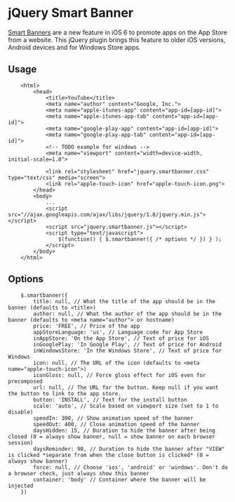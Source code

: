 jQuery Smart Banner
===================

[Smart Banners][1] are a new feature in iOS 6 to promote apps on the App Store from a website. This jQuery plugin
brings this feature to older iOS versions, Android devices and for Windows Store apps.

## Usage ##
		<html>
			<head>
				<title>YouTube</title>
				<meta name="author" content="Google, Inc.">
				<meta name="apple-itunes-app" content="app-id=[app-id]">
				<meta name="apple-itunes-app-tab" content="app-id=[app-id]">
				<meta name="google-play-app" content="app-id=[app-id]">
				<meta name="google-play-app-tab" content="app-id=[app-id]">
				<!-- TODO example for windows -->
				<meta name="viewport" content="width=device-width, initial-scale=1.0">

				<link rel="stylesheet" href="jquery.smartbanner.css" type="text/css" media="screen">
				<link rel="apple-touch-icon" href="apple-touch-icon.png">
			</head>
			<body>
				...
				<script src="//ajax.googleapis.com/ajax/libs/jquery/1.8/jquery.min.js"></script>
				<script src="jquery.smartbanner.js"></script>
				<script type="text/javascript">
					$(function() { $.smartbanner({ /* options */ }) } );
				</script>
			</body>
		</html>

## Options ##
		$.smartbanner({
			title: null, // What the title of the app should be in the banner (defaults to <title>)
			author: null, // What the author of the app should be in the banner (defaults to <meta name="author"> or hostname)
			price: 'FREE', // Price of the app
			appStoreLanguage: 'us', // Language code for App Store
			inAppStore: 'On the App Store', // Text of price for iOS
			inGooglePlay: 'In Google Play', // Text of price for Android
			inWindowsStore: 'In the Windows Store', // Text of price for Windows
			icon: null, // The URL of the icon (defaults to <meta name="apple-touch-icon">)
			iconGloss: null, // Force gloss effect for iOS even for precomposed
			url: null, // The URL for the button. Keep null if you want the button to link to the app store.
			button: 'INSTALL', // Text for the install button
			scale: 'auto', // Scale based on viewport size (set to 1 to disable)
			speedIn: 300, // Show animation speed of the banner
			speedOut: 400, // Close animation speed of the banner
			daysHidden: 15, // Duration to hide the banner after being closed (0 = always show banner, null = show banner on each browser session)
			daysReminder: 90, // Duration to hide the banner after "VIEW" is clicked *separate from when the close button is clicked* (0 = always show banner)
			force: null, // Choose 'ios', 'android' or 'windows'. Don't do a browser check, just always show this banner
			container: 'body' // Container where the banner will be injected
		})

[1]: http://developer.apple.com/library/ios/#documentation/AppleApplications/Reference/SafariWebContent/PromotingAppswithAppBanners/PromotingAppswithAppBanners.html
